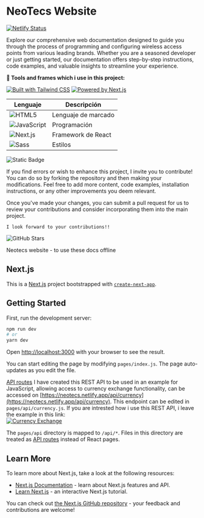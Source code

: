 # NeoTecs Website

[![Netlify Status](https://api.netlify.com/api/v1/badges/206087bc-35c5-4333-a3e1-0c9e688e1953/deploy-status)](https://app.netlify.com/sites/neotecs/deploys)

Explore our comprehensive web documentation designed to guide you through the process of programming and configuring wireless access points from various leading brands. Whether you are a seasoned developer or just getting started, our documentation offers step-by-step instructions, code examples, and valuable insights to streamline your experience. 

**🔧 Tools and frames which i use in this project:**

[![Built with Tailwind CSS](https://img.shields.io/badge/Built_with-Tailwind_CSS-38B2AC?style=flat&logo=tailwind-css&logoColor=white)](https://tailwindcss.com/)
[![Powered by Next.js](https://img.shields.io/badge/Powered_by-Next.js-000000?style=flat&logo=next.js&logoColor=white)](https://nextjs.org/)


| Lenguaje                                                                                             | Descripción         |
| ---------------------------------------------------------------------------------------------------- | ------------------- |
| ![HTML5](https://img.shields.io/badge/HTML5-%23E34F26.svg?logo=html5&logoColor=white)                | Lenguaje de marcado |
| ![JavaScript](https://img.shields.io/badge/JavaScript-%23F7DF1E.svg?logo=javascript&logoColor=black) | Programación        |
| ![Next.js](https://img.shields.io/badge/Next.js-%23E34F26.svg?logo=next.js&logoColor=white)          | Framework de React  |
| ![Sass](https://img.shields.io/badge/Sass-%23CC6699.svg?logo=sass&logoColor=white)                   | Estilos             |

![Static Badge](https://img.shields.io/badge/CONTRIBUTIONS-EC4899)

If you find errors or wish to enhance this project, I invite you to contribute! You can do so by forking the repository and then making your modifications. Feel free to add more content, code examples, installation instructions, or any other improvements you deem relevant.

Once you've made your changes, you can submit a pull request for us to review your contributions and consider incorporating them into the main project.

`I look forward to your contributions!!`

![GitHub Stars](https://img.shields.io/github/stars/solidsnk86/NeoTecs.svg?style=social)

Neotecs website - to use these docs offline

## Next.js

This is a [Next.js](https://nextjs.org/) project bootstrapped with [`create-next-app`](https://github.com/vercel/next.js/tree/canary/packages/create-next-app).

## Getting Started

First, run the development server:

```bash
npm run dev
# or
yarn dev
```

Open [http://localhost:3000](http://localhost:3000) with your browser to see the result.

You can start editing the page by modifying `pages/index.js`. The page auto-updates as you edit the file.

[API routes](https://nextjs.org/docs/api-routes/introduction) I have created this REST API to be used in an example for JavaScript, allowing access to currency exchange functionality, can be accessed on [https://neotecs.netlify.app/api/currency](https://neotecs.netlify.app/api/currency). This endpoint can be edited in `pages/api/currency.js`. If you are intrested how i use this REST API, i leave the example in this link:<br>
[![Currency Exchange](https://img.shields.io/badge/Currency-Exchange-gold)](https://neotecs.netlify.app/docs/javascript#convertir-divisas)


The `pages/api` directory is mapped to `/api/*`. Files in this directory are treated as [API routes](https://nextjs.org/docs/api-routes/introduction) instead of React pages.

## Learn More

To learn more about Next.js, take a look at the following resources:

- [Next.js Documentation](https://nextjs.org/docs) - learn about Next.js features and API.
- [Learn Next.js](https://nextjs.org/learn) - an interactive Next.js tutorial.

You can check out [the Next.js GitHub repository](https://github.com/vercel/next.js/) - your feedback and contributions are welcome!

